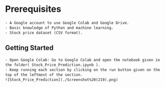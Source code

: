 # Prerequisites
    - A Google account to use Google Colab and Google Drive.
    - Basic knowledge of Python and machine learning.
    - Stock price dataset (CSV format).
## Getting Started
    - Open Google Colab: Go to Google Colab and open the notebook given in the folder( Stock_Price_Prediction.ipynb ).
    - Keep running each section by clicking on the run button given on the top of the leftmost of the section.
    ![Stock_Price_Prediction](./Screenshot%20(219).png)